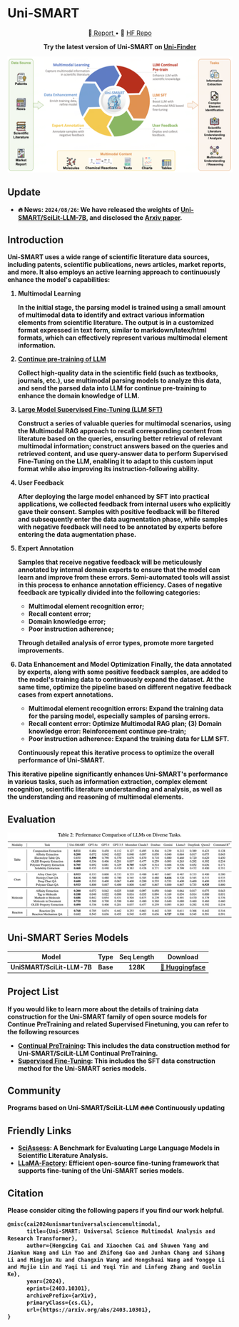 # Uni-SMART

<p align="center">
 📄<a href="https://uni-smart.dp.tech/" target="_blank"> Report </a> • 🤗 <a href="https://huggingface.co/papers/2403.10301" target="_blank">HF Repo</a>
</p>
<p align="center">
<b>Try the latest version of Uni-SMART on <a href="https://uni-finder.dp.tech/">Uni-Finder</a>
</p>

![](./resources/unismart.png)

## Update

- 🔥 News: ``2024/08/26``: We have released the weights of [Uni-SMART/SciLit-LLM-7B](https://huggingface.co/Uni-SMART/SciLitLLM), and disclosed the [Arxiv paper](https://arxiv.org/pdf/2408.15545).

## Introduction

Uni-SMART uses a wide range of scientific literature data sources, including patents, scientific publications, news articles, market reports, and more. It also employs an active learning approach to continuously enhance the model's capabilities:

1. Multimodal Learning

   In the initial stage, the parsing model is trained using a small amount of multimodal data to identify and extract various information elements from scientific literature. The output is in a customized format expressed in text form, similar to markdown/latex/html formats, which can effectively represent various multimodal element information.
2. [Continue pre-training of LLM](./SciLitLLM/cpt/)

   Collect high-quality data in the scientific field (such as textbooks, journals, etc.), use multimodal parsing models to analyze this data, and send the parsed data into LLM for continue pre-training to enhance the domain knowledge of LLM.
3. [Large Model Supervised Fine-Tuning (LLM SFT)](./SciLitLLM/sft/)

   Construct a series of valuable queries for multimodal scenarios, using the Multimodal RAG approach to recall corresponding content from literature based on the queries, ensuring better retrieval of relevant multimodal information; construct answers based on the queries and retrieved content, and use query-answer data to perform Supervised Fine-Tuning on the LLM, enabling it to adapt to this custom input format while also improving its instruction-following ability.
4. User Feedback

   After deploying the large model enhanced by SFT into practical applications, we collected feedback from internal users who explicitly gave their consent. Samples with positive feedback will be filtered and subsequently enter the data augmentation phase, while samples with negative feedback will need to be annotated by experts before entering the data augmentation phase.
5. Expert Annotation

   Samples that receive negative feedback will be meticulously annotated by internal domain experts to ensure that the model can learn and improve from these errors. Semi-automated tools will assist in this process to enhance annotation efficiency. Cases of negative feedback are typically divided into the following categories:

   - Multimodal element recognition error;
   - Recall content error;
   - Domain knowledge error;
   - Poor instruction adherence;
   
   Through detailed analysis of error types, promote more targeted improvements.
6. Data Enhancement and Model Optimization
   Finally, the data annotated by experts, along with some positive feedback samples, are added to the model's training data to continuously expand the dataset. At the same time, optimize the pipeline based on different negative feedback cases from expert annotations.

   - Multimodal element recognition errors: Expand the training data for the parsing model, especially samples of parsing errors.
   - Recall content error: Optimize Multimodal RAG plan;
   (3) Domain knowledge error: Reinforcement continue pre-train;
   - Poor instruction adherence: Expand the training data for LLM SFT.

   Continuously repeat this iterative process to optimize the overall performance of Uni-SMART.

This iterative pipeline significantly enhances Uni-SMART's performance in various tasks, such as information extraction, complex element recognition, scientific literature understanding and analysis, as well as the understanding and reasoning of multimodal elements.

## Evaluation
![](./resources/smart-result.png)

## Uni-SMART Series Models

| Model | Type | Seq Length | Download |
| :---: | :---: | :---: | :---: |
| UniSMART/SciLit-LLM-7B | Base | 128K | [🤗 Huggingface](https://huggingface.co/Uni-SMART/SciLitLLM) |

## Project List

If you would like to learn more about the details of training data construction for the Uni-SMART family of open source models for Continue PreTraining and related Supervised Finetuning, you can refer to the following resources

+ [Continual PreTraining](SciliLLM/cpt/README.md): This includes the data construction method for Uni-SMART/SciLit-LLM Continual PreTraining.
+ [Supervised Fine-Tuning](SciLitLLM/sft/README.md): This includes the SFT data construction method for the Uni-SMART series models.

## Community

Programs based on Uni-SMART/SciLit-LLM 🔥🔥🔥 Continuously updating

## Friendly Links

+ [SciAssess](https://github.com/sci-assess/SciAssess): A Benchmark for Evaluating Large Language Models in Scientific Literature Analysis.
+ [LLaMA-Factory](https://github.com/hiyouga/LLaMA-Factory): Efficient open-source fine-tuning framework that supports fine-tuning of the Uni-SMART series models.

## Citation

Please consider citing the following papers if you find our work helpful.

```
@misc{cai2024unismartuniversalsciencemultimodal,
      title={Uni-SMART: Universal Science Multimodal Analysis and Research Transformer}, 
      author={Hengxing Cai and Xiaochen Cai and Shuwen Yang and Jiankun Wang and Lin Yao and Zhifeng Gao and Junhan Chang and Sihang Li and Mingjun Xu and Changxin Wang and Hongshuai Wang and Yongge Li and Mujie Lin and Yaqi Li and Yuqi Yin and Linfeng Zhang and Guolin Ke},
      year={2024},
      eprint={2403.10301},
      archivePrefix={arXiv},
      primaryClass={cs.CL},
      url={https://arxiv.org/abs/2403.10301}, 
}
```
